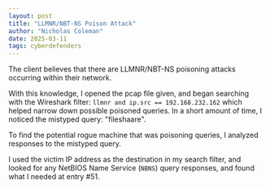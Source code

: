 ```yaml
---
layout: post
title: "LLMNR/NBT-NS Poison Attack"
author: "Nicholas Coleman"
date: 2025-03-11
tags: cyberdefenders
---
```

The client believes that there are LLMNR/NBT-NS poisoning attacks occurring within their network. 

With this knowledge, I opened the pcap file given, and began searching with the Wireshark filter: `llmnr and ip.src == 192.168.232.162` which helped narrow down possible poisoned queries. In a short amount of time, I noticed the mistyped query: "fileshaare". 

To find the potential rogue machine that was poisoning queries, I analyzed responses to the mistyped query. 

I used the victim IP address as the destination in my search filter, and looked for any NetBIOS Name Service (`NBNS`) query responses, and found what I needed at entry #51.
